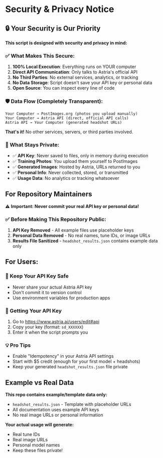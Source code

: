 # Security & Privacy Notice

## 🔒 Your Security is Our Priority

**This script is designed with security and privacy in mind:**

### ✅ What Makes This Secure:

1. **100% Local Execution**: Everything runs on YOUR computer
2. **Direct API Communication**: Only talks to Astria's official API
3. **No Third Parties**: No external services, analytics, or tracking
4. **No Data Storage**: Script doesn't save your API key or personal data
5. **Open Source**: You can inspect every line of code

### 🛡️ Data Flow (Completely Transparent):

```
Your Computer → PostImages.org (photos you upload manually)
Your Computer → Astria API (direct, official API calls)
Astria API → Your Computer (generated headshot URLs)
```

**That's it!** No other services, servers, or third parties involved.

### 🔐 What Stays Private:

- ✅ **API Key**: Never saved to files, only in memory during execution
- ✅ **Training Photos**: You upload them yourself to PostImages
- ✅ **Generated Images**: Hosted by Astria, URLs returned to you
- ✅ **Personal Info**: Never collected, stored, or transmitted
- ✅ **Usage Data**: No analytics or tracking whatsoever

## For Repository Maintainers

⚠️ **Important: Never commit your real API key or personal data!**

### ✅ Before Making This Repository Public:

1. **API Key Removed** - All example files use placeholder keys
2. **Personal Data Removed** - No real names, tune IDs, or image URLs
3. **Results File Sanitized** - `headshot_results.json` contains example data only

## For Users:

### 🔐 Keep Your API Key Safe
- Never share your actual Astria API key
- Don't commit it to version control
- Use environment variables for production apps

### 🎯 Getting Your API Key
1. Go to https://www.astria.ai/users/edit#api
2. Copy your key (format: `sd_XXXXXX`)
3. Enter it when the script prompts you

### 💡 Pro Tips
- Enable "Idempotency" in your Astria API settings
- Start with $5 credit (enough for your first model + headshots)
- Keep your generated `headshot_results.json` file private

## Example vs Real Data

**This repo contains example/template data only:**
- `headshot_results.json` - Template with placeholder URLs
- All documentation uses example API keys
- No real image URLs or personal information

**Your actual usage will generate:**
- Real tune IDs
- Real image URLs  
- Personal model names
- Keep these files private!
